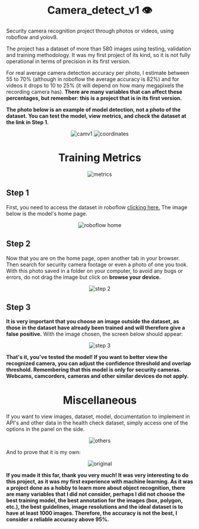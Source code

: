<div align="center">

# Camera_detect_v1 👁

</div>

Security camera recognition project through photos or videos, using roboflow and yolov8.

The project has a dataset of more than 580 images using testing, validation and training methodology. It was my first project of its kind, so it is not fully operational in terms of precision in its first version.

For real average camera detection accuracy per photo, I estimate between 55 to 70% (although in roboflow the average accuracy is 82%) and for videos it drops to 10 to 25% (it will depend on how many megapixels the recording camera has). **There are many variables that can affect these percentages, but remember: this is a project that is in its first version.**

**The photo below is an example of model detection, not a photo of the dataset. You can test the model, view metrics, and check the dataset at the link in Step 1.**

<div align="center">

![camv1](https://github.com/hds100/camera_detect_v1_recognition/assets/148555673/e99da3b7-ce3b-44ca-80e9-9219507208d3)
![coordinates](https://github.com/hds100/camera_detect_v1_recognition/assets/148555673/c40cc89a-3c58-4e55-8acb-0236e7032072)



</div>

<div align="center">

# Training Metrics

![metrics](https://github.com/hds100/camera_detect_v1_recognition/assets/148555673/2a64f34c-bf66-4dc2-b281-d9a52e7e2e4b)


</div>


## Step 1


First, you need to access the dataset in roboflow [clicking here.](https://universe.roboflow.com/model-rg/camera-detection-wwncv) The image below is the model's home page. 

<div align="center">

![roboflow home](https://github.com/hds100/camera_detect_v1_recognition/assets/148555673/710a51ea-c707-428a-b330-a978a94aa69c)

</div>

## Step 2

Now that you are on the home page, open another tab in your browser. Then search for security camera footage or even a photo of one you took. With this photo saved in a folder on your computer, to avoid any bugs or errors, do not drag the image but click on **browse your device.**

<div align="center">

![step 2](https://github.com/hds100/camera_detect_v1_recognition/assets/148555673/8831f9cb-d150-4dbd-9dde-64601a4a16ca)

</div>

## Step 3

**It is very important that you choose an image outside the dataset, as those in the dataset have already been trained and will therefore give a false positive.** With the image chosen, the screen below should appear:
<div align="center">
  
![step 3](https://github.com/hds100/camera_detect_v1_recognition/assets/148555673/c1128d1e-bd97-419f-a6c3-d3cbd34e5d25)

</div>

**That's it, you've tested the model! If you want to better view the recognized camera, you can adjust the confidence threshold and overlap threshold. Remembering that this model is only for security cameras. Webcams, camcorders, cameras and other similar devices do not apply.**

<div align="center">
  
# Miscellaneous

</div>

If you want to view images, dataset, model, documentation to implement in API's and other data in the health check dataset, simply access one of the options in the panel on the side.

<div align="center">
  
![others](https://github.com/hds100/camera_detect_v1_recognition/assets/148555673/dea80edc-5aac-4832-953c-b5d58ec77dc1)

</div>

And to prove that it is my own:

<div align="center">
  
![original](https://github.com/hds100/camera_detect_v1_recognition/assets/148555673/640a17b9-93df-46a0-9742-24711f0f9eba)

</div>

**If you made it this far, thank you very much! It was very interesting to do this project, as it was my first experience with machine learning. As it was a project done as a hobby to learn more about object recognition, there are many variables that I did not consider, perhaps I did not choose the best training model, the best annotation for the images (box, polygon, etc.), the best guidelines, image resolutions and the ideal dataset is to have at least 1000 images. Therefore, the accuracy is not the best, I consider a reliable accuracy above 95%.**
